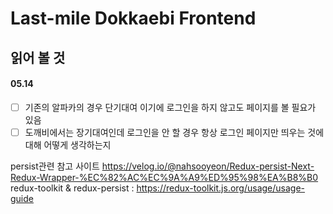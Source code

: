 # Last-mile Dokkaebi Frontend

## 읽어 볼 것

#### 05.14

- [ ] 기존의 알파카의 경우 단기대여 이기에 로그인을 하지 않고도 페이지를 볼 필요가 있음
- [ ] 도깨비에서는 장기대여인데 로그인을 안 할 경우 항상 로그인 페이지만 띄우는 것에 대해 어떻게 생각하는지

persist관련 참고 사이트
https://velog.io/@nahsooyeon/Redux-persist-Next-Redux-Wrapper-%EC%82%AC%EC%9A%A9%ED%95%98%EA%B8%B0
redux-toolkit & redux-persist : https://redux-toolkit.js.org/usage/usage-guide
